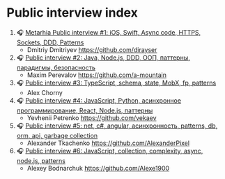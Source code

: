# Public interview index

1. 🎧 [Metarhia Public interview #1: iOS, Swift, Async code, HTTPS, Sockets, DDD, Patterns](https://youtu.be/pURUQ_e4i1o)
    - Dmitriy Dmitriyev https://github.com/dirayser
2. 🎧 [Public interview #2: Java, Node.js, DDD, ООП, паттерны, парадигмы, безопасность](https://youtu.be/sVWElH2Fx_c)
    - Maxim Perevalov https://github.com/a-mountain
3. 🎧 [Public interview #3: TypeScript, schema, state, MobX, fp, patterns](https://youtu.be/TakH5i5VRGk)
    - Alex Chorny
4. 🎧 [Public interview #4: JavaScript, Python, асинхронное программирование, React, Node.js, паттерны](https://youtu.be/9sZCii1DHOM)
    - Yevhenii Petrenko https://github.com/vekaev
5. 🎧 [Public interview #5: net, c#, angular, асинхронность, patterns, db, orm, api, garbage collection](https://youtu.be/jtW8bHPL6_4)
    - Alexander Tkachenko https://github.com/AlexanderPixel
6. 🎧 [Public interview #6: JavaScript, collection, complexity, async, node.js, patterns](https://youtu.be/_g9bjgicmDI)
    - Alexey Bodnarchuk https://github.com/Alexe1900

